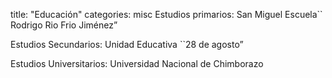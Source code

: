 
title: "Educación"
categories: misc
Estudios primarios: San Miguel Escuela`` Rodrigo Rio Frio Jiménez”      

Estudios Secundarios: Unidad Educativa ``28 de agosto”  

Estudios Universitarios: Universidad Nacional de Chimborazo
